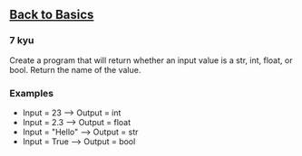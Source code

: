 <h2><a href=https://www.codewars.com/kata/55a89dd69fdfb0d5ce0000ac/train/python target="_blank">Back to Basics</a></h2><h3>7 kyu</h3><p>Create a program that will return whether an input value is a str, int, float, or bool. Return the name of the value.</p><h3 id="examples">Examples</h3><ul><li>Input = 23 --&gt; Output = int</li><li>Input = 2.3 --&gt; Output = float</li><li>Input = "Hello" --&gt; Output = str</li><li>Input = True --&gt; Output = bool</li></ul>
